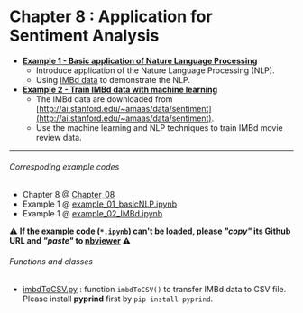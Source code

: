 # Chapter 8 : Application for Sentiment Analysis

- [**Example 1 - Basic application of Nature Language Processing**](https://nbviewer.jupyter.org/github/juifa-tsai/workbook_MachineLearning/blob/master/Machine_Learning_in_Python_SR/Chapter_08/example_01_basicNLP.ipynb?flush_cache=true)
   - Introduce application of the Nature Language Processing (NLP).
   - Using [IMBd data](http://ai.stanford.edu/~amaas/data/sentiment) to demonstrate the NLP.
- [**Example 2 - Train IMBd data with machine learning**](https://nbviewer.jupyter.org/github/juifa-tsai/workbook_MachineLearning/blob/master/Machine_Learning_in_Python_SR/Chapter_08/example_02_IMBd.ipynb?flush_cache=true)
   - The IMBd data are downloaded from [http://ai.stanford.edu/~amaas/data/sentiment](http://ai.stanford.edu/~amaas/data/sentiment).
   - Use the machine learning and NLP techniques to train IMBd movie review data.

---
###### Correspoding example codes
* Chapter 8 @ [Chapter_08](.)
* Example 1 @ [example_01_basicNLP.ipynb](example_01_basicNLP.ipynb)
* Example 1 @ [example_02_IMBd.ipynb](example_02_IMBd.ipynb)  

:warning: **If the example code (`*.ipynb`) can't be loaded, please *"copy"* its Github URL and *"paste"* to [nbviewer](https://nbviewer.jupyter.org) :warning:**

###### Functions and classes  
* [imbdToCSV.py](imbdToCSV.py) : function `imbdToCSV()` to transfer IMBd data to CSV file. Please install **pyprind** first by `pip install pyprind`.
